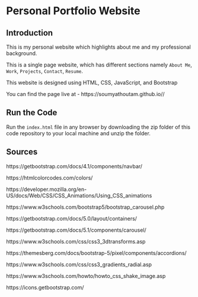 # Personal Portfolio Website

## Introduction

<p>This is my personal website which highlights about me and my professional background. </p>

This is a single page website, which has different sections namely ```About Me```, ```Work```, ```Projects```, ```Contact```, ```Resume```.

<p>This website is designed using HTML, CSS, JavaScript, and Bootstrap</p>

<p>You can find the page live at - https://soumyathoutam.github.io//</p>

## Run the Code

Run the ```index.html``` file in any browser by downloading the zip folder of this code repository to your local machine and unzip the folder.

## Sources 
<p>https://getbootstrap.com/docs/4.1/components/navbar/</p>
<p>https://htmlcolorcodes.com/colors/</p>
<p>https://developer.mozilla.org/en-US/docs/Web/CSS/CSS_Animations/Using_CSS_animations</p>
<p>https://www.w3schools.com/bootstrap5/bootstrap_carousel.php</p>
<p>https://getbootstrap.com/docs/5.0/layout/containers/</p>
<p>https://getbootstrap.com/docs/5.1/components/carousel/</p>
<p>https://www.w3schools.com/css/css3_3dtransforms.asp</p>
<p>https://themesberg.com/docs/bootstrap-5/pixel/components/accordions/</p>
<p>https://www.w3schools.com/css/css3_gradients_radial.asp</p>
<p>https://www.w3schools.com/howto/howto_css_shake_image.asp</p>
<p>https://icons.getbootstrap.com/</p>



